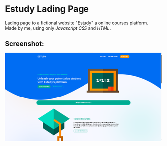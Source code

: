 # Estudy Lading Page

Lading page to a fictional website "Estudy" a online courses platform.<br>
Made by me, using only _Javascript_ _CSS_ and _HTML_.<br>

## Screenshot:

![Alt Screenshot](screenshot.png)
